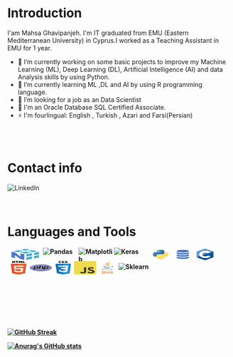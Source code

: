 # Introduction

I'am Mahsa Ghavipanjeh. I'm IT graduated from EMU (Eastern Mediterranean University) in Cyprus.I worked as a Teaching Assistant in EMU for 1 year.

- 🔭 I’m currently working on some basic projects to improve my Machine Learning (ML), Deep Learning (DL), Artificial Intelligence (AI) and data Analysis skills by using Python.  
- 🌱 I’m currently learning ML ,DL and AI by using R programming language.
- 👯 I’m looking for a job as an Data Scientist
- 🏅 I'm an Oracle Database SQL Certified Associate.
- ⚡ I'm fourlingual: English , Turkish , Azari and Farsi(Persian)

<br/><br/>

# Contact info
[<img align="left" alt="LinkedIn" width="80" src="https://github.com/melanieshi0120/melanieshi0120/blob/master/linkedin.ico" />](https://www.linkedin.com/in/mahsa-ghavipanjeh-torkamani-aabb7b231/)

<br/><b/><br/><br/>


# Languages and Tools
<img align="left" alt="Numpy" width="80px" height="30px" src="https://github.com/valohai/ml-logos/blob/master/numpy.svg" />
<img align="left" alt="Pandas" width="80px" height="30px" src="https://github.com/valohai/ml-logos/blob/master/pandas.svg" />
<img align="left" alt="Matplotlib" width="80px" height="30px" src="https://github.com/valohai/ml-logos/blob/master/matplotlib.svg" />
<img align="left" alt="Keras" width="80px" height="30px" src="https://github.com/valohai/ml-logos/blob/master/keras.svg" />
<img align="left" alt="Python"width="50px" height="30px" src="https://raw.githubusercontent.com/github/explore/80688e429a7d4ef2fca1e82350fe8e3517d3494d/topics/python/python.png" />
<img align="left" alt="SQL" width="50px" height="30px"" src="https://raw.githubusercontent.com/github/explore/80688e429a7d4ef2fca1e82350fe8e3517d3494d/topics/sql/sql.png" />
<img align="left" alt="C" width="50px" height="30px" src="https://raw.githubusercontent.com/github/explore/80688e429a7d4ef2fca1e82350fe8e3517d3494d/topics/c/c.png" />
<img align="left" alt="HTML" width="50px" height="30px" src="https://raw.githubusercontent.com/github/explore/80688e429a7d4ef2fca1e82350fe8e3517d3494d/topics/html/html.png" />
<img align="left" alt="PHP" width="50px" height="30px" src="https://raw.githubusercontent.com/github/explore/80688e429a7d4ef2fca1e82350fe8e3517d3494d/topics/php/php.png" />
<img align="left" alt="CSS" width="50px" height="30px" src="https://raw.githubusercontent.com/github/explore/80688e429a7d4ef2fca1e82350fe8e3517d3494d/topics/css/css.png" />
<img align="left" alt="Javascript" width="50px" height="30px" src="https://raw.githubusercontent.com/github/explore/80688e429a7d4ef2fca1e82350fe8e3517d3494d/topics/javascript/javascript.png" />
<br/>
<img align="left" alt="Java" width="50px" height="30px" src="https://raw.githubusercontent.com/github/explore/80688e429a7d4ef2fca1e82350fe8e3517d3494d/topics/java/java.png" />

<br>
<img align="left" alt="Sklearn" width="150px" height="80px" src="https://github.com/valohai/ml-logos/blob/master/scikit-learn.svg" />

<br/><br/><br/><br/><br/><br/><br/>


[![GitHub Streak](https://github-readme-streak-stats.herokuapp.com/?user=MahsaghaVIPanjeh&theme=noctis-minimus)](https://git.io/streak-stats)

[![Anurag's GitHub stats](https://github-readme-stats.vercel.app/api?username=MahsaghaVIPanjeh&theme=onedark)](https://www.linkedin.com/in/mahsa-ghavipanjeh-torkamani-aabb7b231/)
